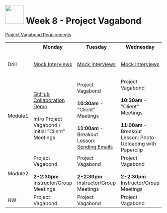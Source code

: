 # <img src="https://cloud.githubusercontent.com/assets/7833470/10899314/63829980-8188-11e5-8cdd-4ded5bcb6e36.png" height="60"> Week 8 - Project Vagabond

<a href="https://github.com/sf-wdi-24/project-vagabond" target="_blank">Project Vagabond Requirements</a>

<table>
  <tr>
    <th></th>
    <th>Monday</th>
    <th>Tuesday</th>
    <th>Wednesday</th>
    <th>Thursday</th>
    <th>Friday</th>
  </tr>
  <tr>
    <td>Drill</td>
    <td><a href="./day-01/drill">Mock Interviews</a></td>
    <td><a href="./day-02/drill">Mock Interviews</a></td>
    <td><a href="./day-03/drill">Mock Interviews</a></td>
    <td><strong>10:00am</strong> - Project Vagabond Presentations</td>
    <td>Project 2</td>
  </tr>
  <tr>
    <td>Module1</td>
    <td>
      <a href="./../how-tos/github/collaboration-workflow">GitHub Collaboration Demo</a><br><br>
      Intro Project Vagabond / Initial "Client" Meetings
    </td>
    <td>
      Project Vagabond<br><br>
      <strong>10:30am</strong> - "Client" Meetings<br><br>
      <strong>11:00am</strong> - Breakout Lesson: <a href="./../how-tos/rails/sending-emails">Sending Emails</a>
    </td>
    <td>
      Project Vagabond<br><br>
      <strong>10:30am</strong> - "Client" Meetings<br><br>
      <strong>11:00am</strong> - Breakout Lesson: Photo-Uploading with Paperclip
    </td>
    <td>Project 2 Idea Pitches / Intro Project Requirements</td>
    <td>Project 2</td>
  </tr>
  <tr>
    <td>Module2</td>
    <td>
      Project Vagabond<br><br>
      <strong>2-2:30pm</strong> - Instructor/Group Meetings
    </td>
    <td>
      Project Vagabond<br><br>
      <strong>2-2:30pm</strong> - Instructor/Group Meetings
    </td>
    <td>
      Project Vagabond<br><br>
      <strong>2-2:30pm</strong> - Instructor/Group Meetings
    </td>
    <td>Project 2 Planning</td>
    <td>Project 2</td>
  </tr>
  <tr>
    <td>HW</td>
    <td>Project Vagabond</td>
    <td>Project Vagabond</td>
    <td>Project Vagabond</td>
    <td>Project 2 Planning</td>
    <td>Project 2</td>
  </tr>
</table>
